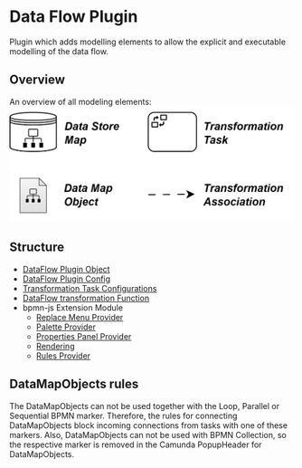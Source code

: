 # Data Flow Plugin
Plugin which adds modelling elements to allow the explicit and executable modelling of the data flow.

## Overview
An overview of all modeling elements:
![DataFlow Overview](DataFlow-Overview.png)

## Structure
- [DataFlow Plugin Object](../../../../components/bpmn-q/modeler-component/extensions/data-extension/DataFlowPlugin.js)
- [DataFlow Plugin Config](../../../../components/bpmn-q/modeler-component/extensions/data-extension/config/DataConfigManager.js)
- [Transformation Task Configurations](../../../../components/bpmn-q/modeler-component/extensions/data-extension/transf-task-configs)
- [DataFlow transformation Function](../../../../components/bpmn-q/modeler-component/extensions/data-extension/transformation/TransformationManager.js)
- bpmn-js Extension Module
  - [Replace Menu Provider](../../../../components/bpmn-q/modeler-component/extensions/data-extension/menu/DataFlowReplaceMenuProvider.js)
  - [Palette Provider](../../../../components/bpmn-q/modeler-component/extensions/data-extension/palette/DataFlowPaletteProvider.js)
  - [Properties Panel Provider](../../../../components/bpmn-q/modeler-component/extensions/data-extension/properties-panel/DataFlowPropertiesProvider.js)
  - [Rendering](../../../../components/bpmn-q/modeler-component/extensions/data-extension/rendering)
  - [Rules Provider](../../../../components/bpmn-q/modeler-component/extensions/data-extension/rules/DataFlowRulesProvider.js)


## DataMapObjects rules
The DataMapObjects can not be used together with the Loop, Parallel or Sequential BPMN marker. Therefore, the rules for
connecting DataMapObjects block incoming connections from tasks with one of these markers. Also, DataMapObjects can not
be used with BPMN Collection, so the respective marker is removed in the Camunda PopupHeader for DataMapObjects.